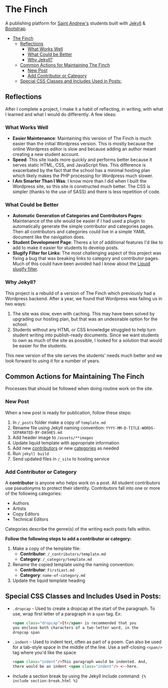 # The Finch

A publishing platform for [Saint Andrew's](https://www.st-andrews.org/) students built with [Jekyll](https://jekyllrb.com/) & [Bootstrap](https://getbootstrap.com/).

- [The Finch](#the-finch)
  - [Reflections](#reflections)
    - [What Works Well](#what-works-well)
    - [What Could be Better](#what-could-be-better)
    - [Why Jekyll?](#why-jekyll)
  - [Common Actions for Maintaining The Finch](#common-actions-for-maintaining-the-finch)
    - [New Post](#new-post)
    - [Add Contributor or Category](#add-contributor-or-category)
  - [Special CSS Classes and Includes Used in Posts:](#special-css-classes-and-includes-used-in-posts)

## Reflections

After I complete a project, I make it a habit of reflecting, in writing, with what I learned and what I would do differently. A few ideas:

### What Works Well

- **Easier Maintenance**: Maintaining this version of The Finch is much easier than the initial Wordpress version. This is mostly because the online Wordpress editor is slow and because adding an author meant creating a new student account.
- **Speed**: This site loads more quickly and performs better because it serves static HTML, CSS, and JavaScript files. This difference is exacerbated by the fact that the school has a minimal hosting plan which likely makes the PHP processing for Wordpress much slower.
- **I Am Smarter Than I Was**: I know more than I did when I built the Wordpress site, so this site is constructed much better. The CSS is simpler (thanks to the use of SASS) and there is less repetition of code.

### What Could be Better

- **Automatic Generation of Categories and Contributors Pages**: Maintenance of the site would be easier if I had used a plugin to automatically generate the simple contributor and categories pages. Then all contributors and categories could live in a simple YAML document like the navigation does.
- **Student Development Page**: Theres a lot of additional features I'd like to add to make it easier for students to develop posts.
- **Slugify Filter for Links**: The most challenging aspect of this project was fixing a bug that was breaking links to category and contributor pages. Much of this could have been avoided had I know about the [Liquid slugify filter](https://jekyllrb.com/docs/liquid/filters/).

### Why Jekyll?

This project is a rebuild of a version of The Finch which previously had a Wordpress backend. After a year, we found that Wordpress was failing us in two ways:

1. The site was slow, even with caching. This may have been solved by upgrading our hosting plan, but that was an undesirable option for the school.
2. Students without any HTML or CSS knowledge struggled to help turn student writing into publish-ready documents. Since we want students to own as much of the site as possible, I looked for a solution that would be easier for the students.

This new version of the site serves the students' needs much better and we look forward to using it for a number of years.

## Common Actions for Maintaining The Finch

Processes that should be followed when doing routine work on the site.

### New Post

When a new post is ready for publication, follow these steps:

1. In `/_posts` folder make a copy of `template.md`
2. Rename file using Jekyll naming convention: `YYYY-MM-D-TITLE-WORDS-SEPARATED-BY-DASHES.md`
3. Add header image to `/assets/**images`
4. Update liquid template with appropriate information
5. Add new [contributors](#add-contributor) or new [categories](#new-category) as needed
6. Run `jekyll build`
7. Send updated files in `/_site` to hosting service

### Add Contributor or Category

A **contributor** is anyone who helps work on a post. All student contributors use pseudonyms to protect their identity. Contributors fall into one or more of the following categories:

- Authors
- Artists
- Copy Editors
- Technical Editors

Categories describe the genre(s) of the writing each posts falls within.

**Follow the following steps to add a contributor or category:**

1. Make a copy of the template file:
   - **Contributor**: `/_contributors/template.md`
   - **Category**: `/_category/template.md`
2. Rename the copied template using the naming convention:
   - **Contributor**: `FirstLast.md`
   - **Category**: `name-of-category.md`
3. Update the liquid template heading

## Special CSS Classes and Includes Used in Posts:

- `.dropcap` - Used to create a dropcap at the start of the paragraph. To use, wrap first letter of a paragraph in a `span` tag. Ex:
  ```HTML
  <span class="dropcap">It</span> is recommended that you
  you enclose both characters of a two-letter word, in the
  dropcap span
  ```
- `.indent` - Used to indent text, often as part of a poem. Can also be used for a tab-style space in the middle of the line. Use a self-closing `<span/>` tag where you'd like the space
  ```HTML
  <span class="indent"/>This paragraph would be indented. And,
  there would be an indent <span class="indent"/> <--here.
  ```
- Include a section break by using the Jekyll include command:
  `{% include section-break.html %}`
